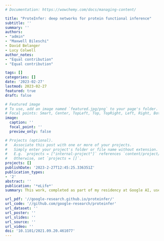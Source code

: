 ```yaml
---
# Documentation: https://wowchemy.com/docs/managing-content/

title: "ProteInfer: deep networks for protein functional inference"
subtitle: ''
summary: ''
authors:
- "admin"
- "Maxwell Bileschi"
- David Belanger
- Lucy Colwell
author_notes:
- "Equal contribution"
- "Equal contribution"

tags: []
categories: []
date: '2023-02-27'
lastmod: 2023-02-27
featured: true 
draft: false

# Featured image
# To use, add an image named `featured.jpg/png` to your page's folder.
# Focal points: Smart, Center, TopLeft, Top, TopRight, Left, Right, BottomLeft, Bottom, BottomRight.
image:
  caption: ''
  focal_point: ''
  preview_only: false

# Projects (optional).
#   Associate this post with one or more of your projects.
#   Simply enter your project's folder or file name without extension.
#   E.g. `projects = ["internal-project"]` references `content/project/deep-learning/index.md`.
#   Otherwise, set `projects = []`.
projects: []
publishDate: '2023-2-27T12:45:25.336351Z'
publication_types:
- '2'
abstract: ''
publication: '*eLife*'
summary: This work, completed as part of my residency at Google AI, uses deep residual networks to predict protein function from amino acid sequences. We show that these networks are able to perform this task effectively, in a way that complements BLAST-based approaches, and that they learn to place protein sequences into a generalised embedding space that facilitates downstream applications. Using TensorFlow JS, we built a tool that performs protein functional inference in the browser, client-side. The paper is presented as an interactive preprint that allows the reader to explore the work that we did.

url_pdf: '//google-research.github.io/proteinfer/'
url_code: '//github.com/google-research/proteinfer'
url_dataset: ''
url_poster: ''
url_slides: ''
url_source: ''
url_video: ''
doi: '10.1101/2021.09.20.461077'
---
```

